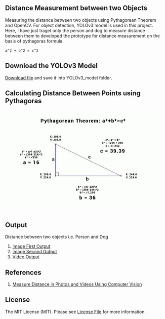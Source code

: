 ## Distance Measurement between two Objects
Measuring the distance between two objects using Pythagorean Theorem and OpenCV. For object detection, YOLOv3 model is used in this project. Here, I have just traget only the person and dog to measure distance between them to developed the prototype for distance measurement on the basis of pythagoras formula.

    a^2 + b^2 = c^2

## Download the YOLOv3 Model
[Download file](https://pjreddie.com/media/files/yolov3.weights) and save it into YOLOv3_model folder.

## Calculating Distance Between Points using Pythagoras
![This is an image](/images/Pythagorean-Theorem-Calculator-2.jpg)

## Output 
Distance between two objects i.e. Person and Dog
1. [Image First Output](/output/output1.png)
2. [Image Second Output](/output/output2.png)
3. [Video Output](/output/output3.avi)

## References
1. [Measure Distance in Photos and Videos Using Computer Vision](https://blog.roboflow.com/computer-vision-measure-distance/)

## License
The MIT License (MIT). Please see [License File](/LICENSE) for more information.